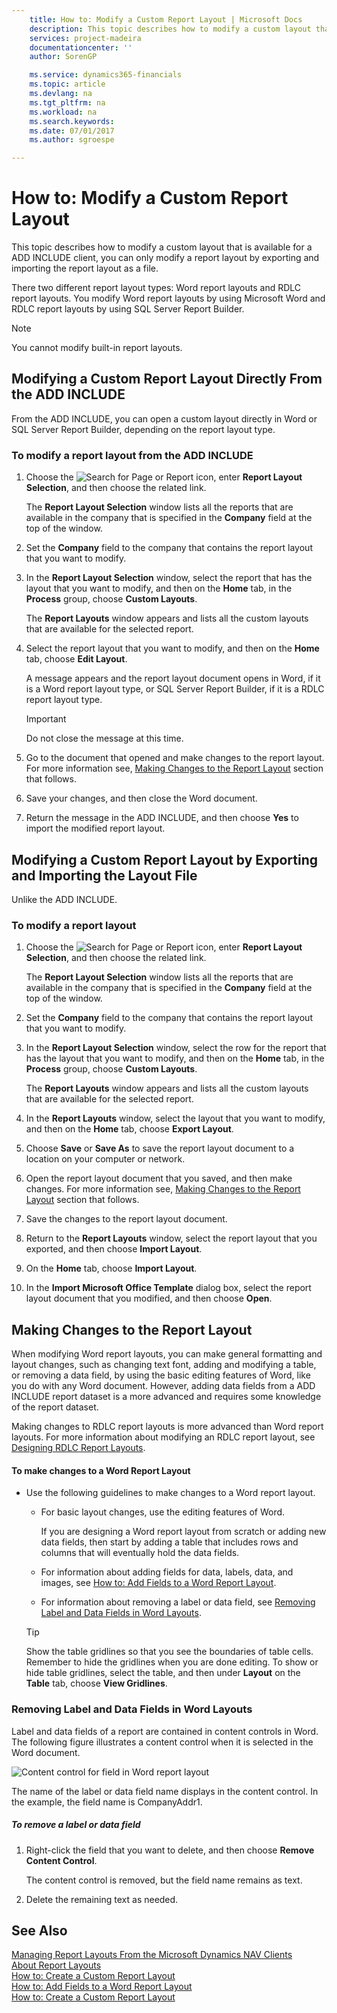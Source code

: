 ```yaml
---
    title: How to: Modify a Custom Report Layout | Microsoft Docs
    description: This topic describes how to modify a custom layout that is available for a ADD INCLUDE<!--[!INCLUDE[navnow](../../includes/nav_web_md.md)]--> client, you can only modify a report layout by exporting and importing the report layout as a file.
    services: project-madeira
    documentationcenter: ''
    author: SorenGP

    ms.service: dynamics365-financials
    ms.topic: article
    ms.devlang: na
    ms.tgt_pltfrm: na
    ms.workload: na
    ms.search.keywords:
    ms.date: 07/01/2017
    ms.author: sgroespe

---
```

# How to: Modify a Custom Report Layout
This topic describes how to modify a custom layout that is available for a ADD INCLUDE<!--[!INCLUDE[navnow](../../includes/nav_web_md.md)]--> client, you can only modify a report layout by exporting and importing the report layout as a file.  
  
 There two different report layout types: Word report layouts and RDLC report layouts. You modify Word report layouts by using Microsoft Word and RDLC report layouts by using SQL Server Report Builder.  
  
> [!NOTE]  
>  You cannot modify built-in report layouts.  
  
##  <a name="ModFromWindowsCli"></a> Modifying a Custom Report Layout Directly From the ADD INCLUDE<!--[!INCLUDE[nav_windows](../../includes/nav_windows_md.md)]-->  
 From the ADD INCLUDE<!--[!INCLUDE[nav_windows](../../includes/nav_windows_md.md)]-->, you can open a custom layout directly in Word or SQL Server Report Builder, depending on the report layout type.  
  
###  <a name="EditLayoutFromWindowsClient"></a> To modify a report layout from the ADD INCLUDE<!--[!INCLUDE[nav_windows](../../includes/nav_windows_md.md)]-->  
  
1.  Choose the ![Search for Page or Report](media/ui-search/search_small.png "Search for Page or Report icon") icon, enter **Report Layout Selection**, and then choose the related link.  
  
     The **Report Layout Selection** window lists all the reports that are available in the company that is specified in the **Company** field at the top of the window.  
  
2.  Set the **Company** field to the company that contains the report layout that you want to modify.  
  
3.  In the **Report Layout Selection** window, select the report that has the layout that you want to modify, and then on the **Home** tab, in the **Process** group, choose **Custom Layouts**.  
  
     The **Report Layouts** window appears and lists all the custom layouts that are available for the selected report.  
  
4.  Select the report layout that you want to modify, and then on the **Home** tab, choose **Edit Layout**.  
  
     A message appears and the report layout document opens in Word, if it is a Word report layout type, or SQL Server Report Builder, if it is a RDLC report layout type.  
  
    > [!IMPORTANT]  
    >  Do not close the message at this time.  
  
5.  Go to the document that opened and make changes to the report layout. For more information see, [Making Changes to the Report Layout](../WorkingWithDynamics/how-to-modify-a-custom-report-layout.md#MakeChangesToLayout) section that follows.  
  
6.  Save your changes, and then close the Word document.  
  
7.  Return the message in the ADD INCLUDE<!--[!INCLUDE[nav_windows](../../includes/nav_windows_md.md)]-->, and then choose **Yes** to import the modified report layout.  
  
##  <a name="ModifyLayoutWeb"></a> Modifying a Custom Report Layout by Exporting and Importing the Layout File  
 Unlike the ADD INCLUDE<!--[!INCLUDE[nav_windows](../../includes/nav_windows_md.md)]-->.  
  
###  <a name="EditLayoutFromWebClient"></a> To modify a report layout  
  
1.  Choose the ![Search for Page or Report](media/ui-search/search_small.png "Search for Page or Report icon") icon, enter **Report Layout Selection**, and then choose the related link.  
  
     The **Report Layout Selection** window lists all the reports that are available in the company that is specified in the **Company** field at the top of the window.  
  
2.  Set the **Company** field to the company that contains the report layout that you want to modify.  
  
3.  In the **Report Layout Selection** window, select the row for the report that has the layout that you want to modify, and then on the **Home** tab, in the **Process** group, choose **Custom Layouts**.  
  
     The **Report Layouts** window appears and lists all the custom layouts that are available for the selected report.  
  
4.  In the **Report Layouts** window, select the layout that you want to modify, and then on the **Home** tab, choose **Export Layout**.  
  
5.  Choose **Save** or **Save As** to save the report layout document to a location on your computer or network.  
  
6.  Open the report layout document that you saved, and then make changes. For more information see, [Making Changes to the Report Layout](../WorkingWithDynamics/how-to-modify-a-custom-report-layout.md#MakeChangesToLayout) section that follows.  
  
7.  Save the changes to the report layout document.  
  
8.  Return to the **Report Layouts** window, select the report layout that you exported, and then choose **Import Layout**.  
  
9. On the **Home** tab, choose **Import Layout**.  
  
10. In the **Import Microsoft Office Template** dialog box, select the report layout document that you modified, and then choose **Open**.  
  
##  <a name="MakeChangesToLayout"></a> Making Changes to the Report Layout  
 When modifying Word report layouts, you can make general formatting and layout changes, such as changing text font, adding and modifying a table, or removing a data field, by using the basic editing features of Word, like you do with any Word document. However, adding data fields from a ADD INCLUDE<!--[!INCLUDE[navnow](../../includes/navnow_md.md)]--> report dataset is a more advanced and requires some knowledge of the report dataset.  
  
 Making changes to RDLC report layouts is more advanced than Word report layouts. For more information about modifying an RDLC report layout, see [Designing RDLC Report Layouts](../FullExperience/Designing%20RDLC%20Report%20Layouts.md).  
  
#### To make changes to a Word Report Layout  
  
-   Use the following guidelines to make changes to a Word report layout.  
  
    -   For basic layout changes, use the editing features of Word.  
  
         If you are designing a Word report layout from scratch or adding new data fields, then start by adding a table that includes rows and columns that will eventually hold the data fields.  
  
    -   For information about adding fields for data, labels, data, and images, see [How to: Add Fields to a Word Report Layout](../FullExperience/how-to-add-fields-to-a-word-report-layout.md).  
  
    -   For information about removing a label or data field, see [Removing Label and Data Fields in Word Layouts](../WorkingWithDynamics/how-to-modify-a-custom-report-layout.md#RemoveField).  
  
    > [!TIP]  
    >  Show the table gridlines so that you see the boundaries of table cells. Remember to hide the gridlines when you are done editing. To show or hide table gridlines, select the table, and then under **Layout** on the **Table** tab, choose **View Gridlines**.  
  
###  <a name="RemoveField"></a> Removing Label and Data Fields in Word Layouts  
 Label and data fields of a report are contained in content controls in Word. The following figure illustrates a content control when it is selected in the Word document.  
  
 ![Content control for field in Word report layout](../FullExperience/media/nav_wordreportlayouts_contentcontrol.png "NAV_WordReportLayouts_ContentControl")  
  
 The name of the label or data field name displays in the content control. In the example, the field name is CompanyAddr1.  
  
##### To remove a label or data field  
  
1.  Right-click the field that you want to delete, and then choose **Remove Content Control**.  
  
     The content control is removed, but the field name remains as text.  
  
2.  Delete the remaining text as needed.  
  
## See Also  
 [Managing Report Layouts From the Microsoft Dynamics NAV Clients](../FullExperience/managing-report-layouts-from-the-microsoft-dynamics-nav-clients.md)   
 [About Report Layouts](../FullExperience/about-report-layouts.md)   
 [How to: Create a Custom Report Layout](../FullExperience/how-to-create-a-custom-report-layout.md)   
 [How to: Add Fields to a Word Report Layout](../FullExperience/how-to-add-fields-to-a-word-report-layout.md)   
 [How to: Create a Custom Report Layout](../FullExperience/how-to-create-a-custom-report-layout.md)